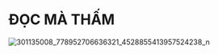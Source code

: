 # ĐỌC MÀ THẤM
![301135008_778952706636321_4528855413957524238_n](https://user-images.githubusercontent.com/90098016/203532349-694bf60b-b40c-4ed2-bcdd-b97b1791e6c2.jpg)

